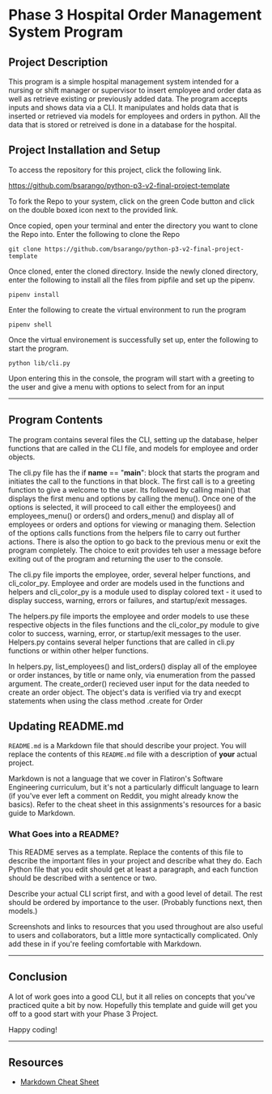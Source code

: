 # Phase 3 Hospital Order Management System Program 

## Project Description

This program is a simple hospital management system intended for a nursing or shift manager or supervisor to insert employee and order data as well as retrieve existing or previously added data. The program accepts inputs and shows data via a CLI. It manipulates and holds data that is inserted or retrieved via models for employees and orders in python. All the data that is stored or retreived is done in a database for the hospital. 

## Project Installation and Setup

To access the repository for this project, click the following link.

https://github.com/bsarango/python-p3-v2-final-project-template

To fork the Repo to your system, click on the green Code button and click on the double boxed icon next to the provided link. 

Once copied, open your terminal and enter the directory you want to clone the Repo into. Enter the following to clone the Repo

```console
git clone https://github.com/bsarango/python-p3-v2-final-project-template
```

Once cloned, enter the cloned directory. Inside the newly cloned directory, enter the following to install all the files from pipfile and set up the pipenv.

```console
pipenv install
```

Enter the following to create the virtual environment to run the program

```console
pipenv shell
```

Once the virtual environement is successfully set up, enter the following to start the program.

```
python lib/cli.py
```

Upon entering this in the console, the program will start with a greeting to the user and give a menu with options to select from for an input


---

## Program Contents
The program contains several files the CLI, setting up the database, helper functions that are called in the CLI file, and models for employee and order objects.

The cli.py file has the if __name__ == "__main__": block that starts the program and initiates the call to the functions in that block. The first call is to a greeting function to give a welcome to the user. Its followed by calling main() that displays the first menu and options by calling the menu(). Once one of the options is selected, it will proceed to call either the employees() and employees_menu() or orders() and orders_menu() and display all of employees or orders and options for viewing or managing them. Selection of the options calls functions from the helpers file to carry out further actions. There is also the option to go back to the previous menu or exit the program completely. The choice to exit provides teh user a message before exiting out of the program and returning the user to the console.

The cli.py file imports the employee, order, several helper functions, and cli_color_py. Employee and order are models used in the functions and helpers and cli_color_py is a module used to display colored text - it used to display success, warning, errors or failures, and startup/exit messages.

The helpers.py file imports the employee and order models to use these respective objects in the files functions and the cli_color_py module to give color to success, warning, error, or startup/exit messages to the user. Helpers.py contains several helper functions that are called in cli.py functions or within other helper functions. 

In helpers.py, list_employees() and list_orders() display all of the employee or order instances, by title or name only, via enumeration from the passed argument. The create_order() recieved user input for the data needed to create an order object. The object's data is verified via try and execpt statements when using the class method .create for Order





## Updating README.md

`README.md` is a Markdown file that should describe your project. You will
replace the contents of this `README.md` file with a description of **your**
actual project.

Markdown is not a language that we cover in Flatiron's Software Engineering
curriculum, but it's not a particularly difficult language to learn (if you've
ever left a comment on Reddit, you might already know the basics). Refer to the
cheat sheet in this assignments's resources for a basic guide to Markdown.

### What Goes into a README?

This README serves as a template. Replace the contents of this file to describe
the important files in your project and describe what they do. Each Python file
that you edit should get at least a paragraph, and each function should be
described with a sentence or two.

Describe your actual CLI script first, and with a good level of detail. The rest
should be ordered by importance to the user. (Probably functions next, then
models.)

Screenshots and links to resources that you used throughout are also useful to
users and collaborators, but a little more syntactically complicated. Only add
these in if you're feeling comfortable with Markdown.

---

## Conclusion

A lot of work goes into a good CLI, but it all relies on concepts that you've
practiced quite a bit by now. Hopefully this template and guide will get you off
to a good start with your Phase 3 Project.

Happy coding!

---

## Resources

- [Markdown Cheat Sheet](https://www.markdownguide.org/cheat-sheet/)
